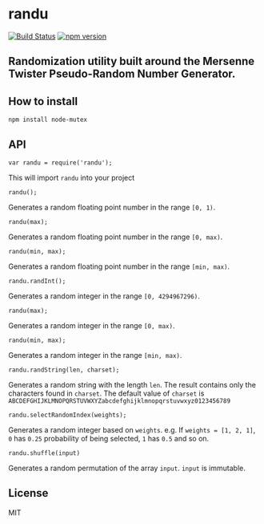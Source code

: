 # randu

[![Build Status](https://travis-ci.org/rogermadjos/randu.svg?branch=master)](https://travis-ci.org/rogermadjos/randu)
[![npm version](https://badge.fury.io/js/randu.svg)](http://badge.fury.io/js/randu)

## Randomization utility built around the Mersenne Twister Pseudo-Random Number Generator.

## How to install

```
npm install node-mutex
```

## API
```
var randu = require('randu');
```
This will import `randu` into your project


```
randu();
```
Generates a random floating point number in the range `[0, 1)`.


```
randu(max);
```
Generates a random floating point number in the range `[0, max)`.


```
randu(min, max);
```
Generates a random floating point number in the range `[min, max)`.


```
randu.randInt();
```
Generates a random integer in the range `[0, 4294967296)`.


```
randu(max);
```
Generates a random integer in the range `[0, max)`.


```
randu(min, max);
```
Generates a random integer in the range `[min, max)`.


```
randu.randString(len, charset);
```
Generates a random string with the length `len`. The result contains only the characters found in `charset`. The default value of `charset` is 
`ABCDEFGHIJKLMNOPQRSTUVWXYZabcdefghijklmnopqrstuvwxyz0123456789`


```
randu.selectRandomIndex(weights);
```
Generates a random integer based on `weights`. e.g. If `weights = [1, 2, 1]`, `0` has `0.25` probability of being selected, `1` has `0.5` and so on.


```
randu.shuffle(input)
```
Generates a random permutation of the array `input`. `input` is immutable.

## License

MIT